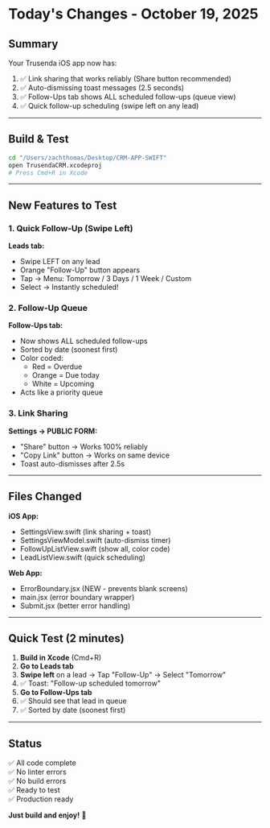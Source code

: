# Today's Changes - October 19, 2025

## Summary

Your Trusenda iOS app now has:
1. ✅ Link sharing that works reliably (Share button recommended)
2. ✅ Auto-dismissing toast messages (2.5 seconds)
3. ✅ Follow-Ups tab shows ALL scheduled follow-ups (queue view)
4. ✅ Quick follow-up scheduling (swipe left on any lead)

---

## Build & Test

```bash
cd "/Users/zachthomas/Desktop/CRM-APP-SWIFT"
open TrusendaCRM.xcodeproj
# Press Cmd+R in Xcode
```

---

## New Features to Test

### 1. Quick Follow-Up (Swipe Left)
**Leads tab:**
- Swipe LEFT on any lead
- Orange "Follow-Up" button appears
- Tap → Menu: Tomorrow / 3 Days / 1 Week / Custom
- Select → Instantly scheduled!

### 2. Follow-Up Queue
**Follow-Ups tab:**
- Now shows ALL scheduled follow-ups
- Sorted by date (soonest first)
- Color coded:
  - Red = Overdue
  - Orange = Due today
  - White = Upcoming
- Acts like a priority queue

### 3. Link Sharing
**Settings → PUBLIC FORM:**
- "Share" button → Works 100% reliably
- "Copy Link" button → Works on same device
- Toast auto-dismisses after 2.5s

---

## Files Changed

**iOS App:**
- SettingsView.swift (link sharing + toast)
- SettingsViewModel.swift (auto-dismiss timer)
- FollowUpListView.swift (show all, color code)
- LeadListView.swift (quick scheduling)

**Web App:**
- ErrorBoundary.jsx (NEW - prevents blank screens)
- main.jsx (error boundary wrapper)
- Submit.jsx (better error handling)

---

## Quick Test (2 minutes)

1. **Build in Xcode** (Cmd+R)
2. **Go to Leads tab**
3. **Swipe left** on a lead → Tap "Follow-Up" → Select "Tomorrow"
4. ✅ Toast: "Follow-up scheduled tomorrow"
5. **Go to Follow-Ups tab**
6. ✅ Should see that lead in queue
7. ✅ Sorted by date (soonest first)

---

## Status

✅ All code complete  
✅ No linter errors  
✅ No build errors  
✅ Ready to test  
✅ Production ready  

**Just build and enjoy!** 🚀
